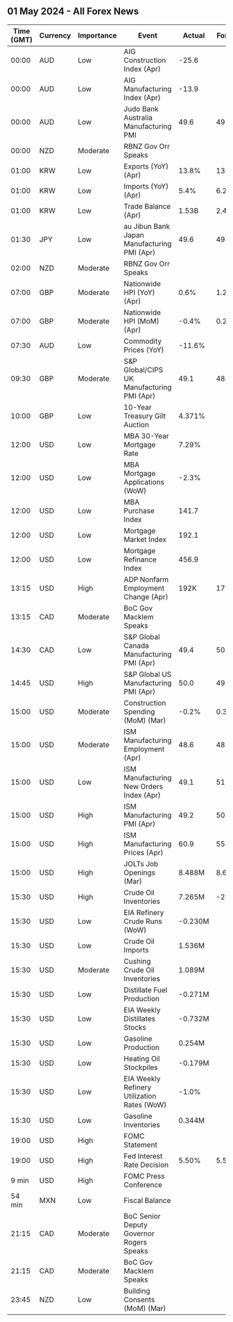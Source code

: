 ## 01 May 2024 - All Forex News

| Time (GMT) | Currency | Importance | Event | Actual | Forecast | Previous |
|------|----------|------------|-------|--------|----------|----------|
| 00:00 | AUD | Low | AIG Construction Index (Apr) | -25.6 |  | -12.9 |
| 00:00 | AUD | Low | AIG Manufacturing Index (Apr) | -13.9 |  | -7.0 |
| 00:00 | AUD | Low | Judo Bank Australia Manufacturing PMI | 49.6 | 49.9 | 47.3 |
| 00:00 | NZD | Moderate | RBNZ Gov Orr Speaks |  |  |  |
| 01:00 | KRW | Low | Exports (YoY) (Apr) | 13.8% | 13.7% | 3.1% |
| 01:00 | KRW | Low | Imports (YoY) (Apr) | 5.4% | 6.2% | -12.3% |
| 01:00 | KRW | Low | Trade Balance (Apr) | 1.53B | 2.41B | 4.29B |
| 01:30 | JPY | Low | au Jibun Bank Japan Manufacturing PMI (Apr) | 49.6 | 49.9 | 48.2 |
| 02:00 | NZD | Moderate | RBNZ Gov Orr Speaks |  |  |  |
| 07:00 | GBP | Moderate | Nationwide HPI (YoY) (Apr) | 0.6% | 1.2% | 1.6% |
| 07:00 | GBP | Moderate | Nationwide HPI (MoM) (Apr) | -0.4% | 0.2% | -0.2% |
| 07:30 | AUD | Low | Commodity Prices (YoY) | -11.6% |  | -15.3% |
| 09:30 | GBP | Moderate | S&P Global/CIPS UK Manufacturing PMI (Apr) | 49.1 | 48.7 | 50.3 |
| 10:00 | GBP | Low | 10-Year Treasury Gilt Auction | 4.371% |  | 4.015% |
| 12:00 | USD | Low | MBA 30-Year Mortgage Rate | 7.29% |  | 7.24% |
| 12:00 | USD | Low | MBA Mortgage Applications (WoW) | -2.3% |  | -2.7% |
| 12:00 | USD | Low | MBA Purchase Index | 141.7 |  | 144.2 |
| 12:00 | USD | Low | Mortgage Market Index | 192.1 |  | 196.7 |
| 12:00 | USD | Low | Mortgage Refinance Index | 456.9 |  | 472.7 |
| 13:15 | USD | High | ADP Nonfarm Employment Change (Apr) | 192K | 179K | 208K |
| 13:15 | CAD | Moderate | BoC Gov Macklem Speaks |  |  |  |
| 14:30 | CAD | Low | S&P Global Canada Manufacturing PMI (Apr) | 49.4 | 50.2 | 49.8 |
| 14:45 | USD | High | S&P Global US Manufacturing PMI (Apr) | 50.0 | 49.9 | 51.9 |
| 15:00 | USD | Moderate | Construction Spending (MoM) (Mar) | -0.2% | 0.3% | -0.3% |
| 15:00 | USD | Moderate | ISM Manufacturing Employment (Apr) | 48.6 | 48.2 | 47.4 |
| 15:00 | USD | Low | ISM Manufacturing New Orders Index (Apr) | 49.1 | 51.0 | 51.4 |
| 15:00 | USD | High | ISM Manufacturing PMI (Apr) | 49.2 | 50.0 | 50.3 |
| 15:00 | USD | High | ISM Manufacturing Prices (Apr) | 60.9 | 55.5 | 55.8 |
| 15:00 | USD | High | JOLTs Job Openings (Mar) | 8.488M | 8.680M | 8.813M |
| 15:30 | USD | High | Crude Oil Inventories | 7.265M | -2.300M | -6.368M |
| 15:30 | USD | Low | EIA Refinery Crude Runs (WoW) | -0.230M |  | -0.042M |
| 15:30 | USD | Low | Crude Oil Imports | 1.536M |  | -0.417M |
| 15:30 | USD | Moderate | Cushing Crude Oil Inventories | 1.089M |  | -0.659M |
| 15:30 | USD | Low | Distillate Fuel Production | -0.271M |  | 0.178M |
| 15:30 | USD | Low | EIA Weekly Distillates Stocks | -0.732M |  | 1.614M |
| 15:30 | USD | Low | Gasoline Production | 0.254M |  | -0.275M |
| 15:30 | USD | Low | Heating Oil Stockpiles | -0.179M |  | 1.073M |
| 15:30 | USD | Low | EIA Weekly Refinery Utilization Rates (WoW) | -1.0% |  | 0.4% |
| 15:30 | USD | Low | Gasoline Inventories | 0.344M |  | -0.634M |
| 19:00 | USD | High | FOMC Statement |  |  |  |
| 19:00 | USD | High | Fed Interest Rate Decision | 5.50% | 5.50% | 5.50% |
| 9 min | USD | High | FOMC Press Conference |  |  |  |
| 54 min | MXN | Low | Fiscal Balance |  |  | -263.06B |
| 21:15 | CAD | Moderate | BoC Senior Deputy Governor Rogers Speaks |  |  |  |
| 21:15 | CAD | Moderate | BoC Gov Macklem Speaks |  |  |  |
| 23:45 | NZD | Low | Building Consents (MoM) (Mar) |  |  | 14.9% |
